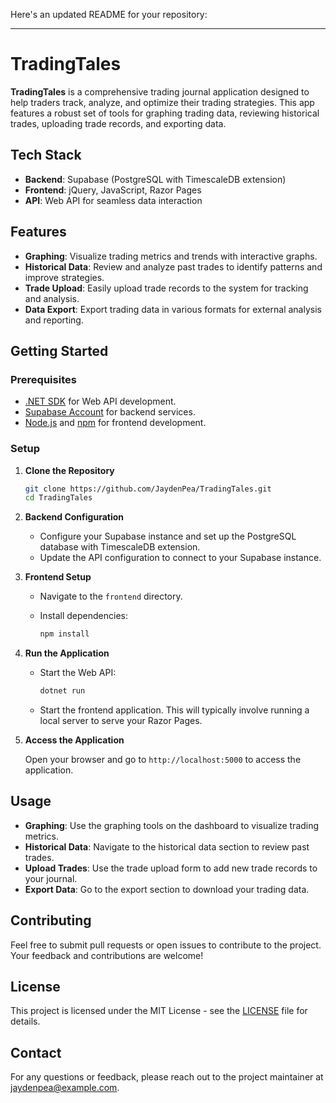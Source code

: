 Here's an updated README for your repository:

---

# TradingTales

**TradingTales** is a comprehensive trading journal application designed to help traders track, analyze, and optimize their trading strategies. This app features a robust set of tools for graphing trading data, reviewing historical trades, uploading trade records, and exporting data.

## Tech Stack

- **Backend**: Supabase (PostgreSQL with TimescaleDB extension)
- **Frontend**: jQuery, JavaScript, Razor Pages
- **API**: Web API for seamless data interaction

## Features

- **Graphing**: Visualize trading metrics and trends with interactive graphs.
- **Historical Data**: Review and analyze past trades to identify patterns and improve strategies.
- **Trade Upload**: Easily upload trade records to the system for tracking and analysis.
- **Data Export**: Export trading data in various formats for external analysis and reporting.

## Getting Started

### Prerequisites

- [.NET SDK](https://dotnet.microsoft.com/download) for Web API development.
- [Supabase Account](https://supabase.io/) for backend services.
- [Node.js](https://nodejs.org/) and [npm](https://www.npmjs.com/) for frontend development.

### Setup

1. **Clone the Repository**

    ```bash
    git clone https://github.com/JaydenPea/TradingTales.git
    cd TradingTales
    ```

2. **Backend Configuration**

    - Configure your Supabase instance and set up the PostgreSQL database with TimescaleDB extension.
    - Update the API configuration to connect to your Supabase instance.

3. **Frontend Setup**

    - Navigate to the `frontend` directory.
    - Install dependencies:

      ```bash
      npm install
      ```

4. **Run the Application**

    - Start the Web API:

      ```bash
      dotnet run
      ```

    - Start the frontend application. This will typically involve running a local server to serve your Razor Pages.

5. **Access the Application**

    Open your browser and go to `http://localhost:5000` to access the application.

## Usage

- **Graphing**: Use the graphing tools on the dashboard to visualize trading metrics.
- **Historical Data**: Navigate to the historical data section to review past trades.
- **Upload Trades**: Use the trade upload form to add new trade records to your journal.
- **Export Data**: Go to the export section to download your trading data.

## Contributing

Feel free to submit pull requests or open issues to contribute to the project. Your feedback and contributions are welcome!

## License

This project is licensed under the MIT License - see the [LICENSE](LICENSE) file for details.

## Contact

For any questions or feedback, please reach out to the project maintainer at [jaydenpea@example.com](mailto:jayden.pearce12@gmail.com).
